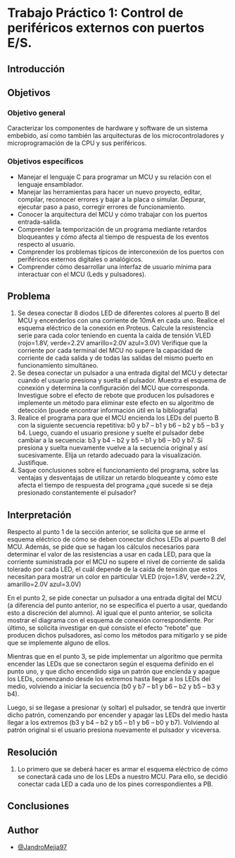 # **Trabajo Práctico 1:** Control de periféricos externos con puertos E/S.

## Introducción

## Objetivos


### Objetivo general
Caracterizar los componentes de hardware y software de un sistema embebido, así como también las arquitecturas de los microcontroladores y  microprogramación de la CPU y sus periféricos.

### Objetivos específicos
* Manejar el lenguaje C para programar un MCU y su relación con el lenguaje ensamblador.
* Manejar las herramientas para hacer un nuevo proyecto, editar, compilar, reconocer errores y bajar a la placa o simular. Depurar, ejecutar paso a paso, corregir errores de funcionamiento. 
* Conocer la arquitectura del MCU y cómo trabajar con los puertos entrada-salida.
* Comprender la temporización de un programa mediante retardos bloqueantes y cómo afecta al tiempo de respuesta de los eventos respecto al usuario.
* Comprender los problemas típicos de interconexión de los puertos con periféricos externos digitales o analógicos.
* Comprender cómo desarrollar una interfaz de usuario mínima para interactuar con el MCU (Leds y pulsadores).

## Problema
1. Se desea conectar 8 diodos LED de diferentes colores al puerto B del MCU y encenderlos con una corriente de 10mA en cada uno. Realice el esquema eléctrico de la conexión en Proteus. Calcule la resistencia serie para cada color teniendo en cuenta la caída de tensión VLED (rojo=1.8V, verde=2.2V amarillo=2.0V azul=3.0V) Verifique que la corriente por cada terminal del MCU no supere la capacidad de corriente de cada salida y de todas las salidas del mismo puerto en funcionamiento simultáneo.
2. Se desea conectar un pulsador a una entrada digital del MCU y detectar cuando el usuario presiona y suelta el pulsador. Muestra el esquema de conexión y determina la configuración del MCU que corresponda. Investigue sobre el efecto de rebote que producen los pulsadores e implemente un método para eliminar este efecto en su algoritmo de detección (puede encontrar información útil en la bibliografía)
3. Realice el programa para que el MCU encienda los LEDs del puerto B con la siguiente secuencia repetitiva: b0 y b7 – b1 y b6 – b2 y b5 – b3 y b4. Luego, cuando el usuario presione y suelte el pulsador debe cambiar a la secuencia: b3 y b4 – b2 y b5 – b1 y b6 – b0 y b7. Si presiona y suelta nuevamente vuelve a la secuencia original y así sucesivamente. Elija un retardo adecuado para la visualización. Justifique.
4. Saque conclusiones sobre el funcionamiento del programa, sobre las ventajas y desventajas de utilizar un retardo bloqueante y cómo este afecta el tiempo de respuesta del programa ¿qué sucede si se deja presionado constantemente el pulsador?

## Interpretación

Respecto al punto 1 de la sección anterior, se solicita que se arme el esquema eléctrico de cómo se deben conectar dichos LEDs al puerto B del MCU. Además, se pide que se hagan los cálculos necesarios para determinar el valor de las resistencias a usar en cada LED, para que la corriente suministrada por el MCU no supere el nivel de corriente de salida tolerado por cada LED, el cuál depende de la caída de tensión que estos necesitan para mostrar un color en particular VLED (rojo=1.8V, verde=2.2V, amarillo=2.0V azul=3.0V)

En el punto 2, se pide conectar un pulsador a una entrada digital del MCU (a diferencia del punto anterior, no se especifica el puerto a usar, quedando esto a discreción del alumno). Al igual que el punto anterior, se solicita mostrar el diagrama con el esquema de conexión correspondiente. Por último, se solicita investigar en qué consiste el efecto “rebote” que producen dichos pulsadores, así como los métodos para mitigarlo y se pide que se implemente alguno de ellos.

Mientras que en el punto 3, se pide implementar un algoritmo que permita encender las LEDs que se conectaron según el esquema definido en el punto uno, y que dicho encendido siga un patrón que encienda y apague los LEDs, comenzando desde los extremos hasta llegar a los LEDs del medio, volviendo a iniciar la secuencia (b0 y b7 – b1 y b6 – b2 y b5 – b3 y b4).

Luego, si se llegase a presionar (y soltar) el pulsador, se tendrá que invertir dicho patrón, comenzando por encender y apagar las LEDs del medio hasta llegar a los extremos (b3 y b4 – b2 y b5 – b1 y b6 – b0 y b7). Volviendo al patrón original si el usuario presiona nuevamente el pulsador y viceversa. 

## Resolución
1. Lo primero que se deberá hacer es armar el esquema eléctrico de cómo se conectará cada uno de los LEDs a nuestro MCU. Para ello, se decidió conectar cada LED a cada uno de los pines correspondientes a PB. 


## Conclusiones

## Author
- [@JandroMejia97](https://www.github.com/JandroMejia97)
